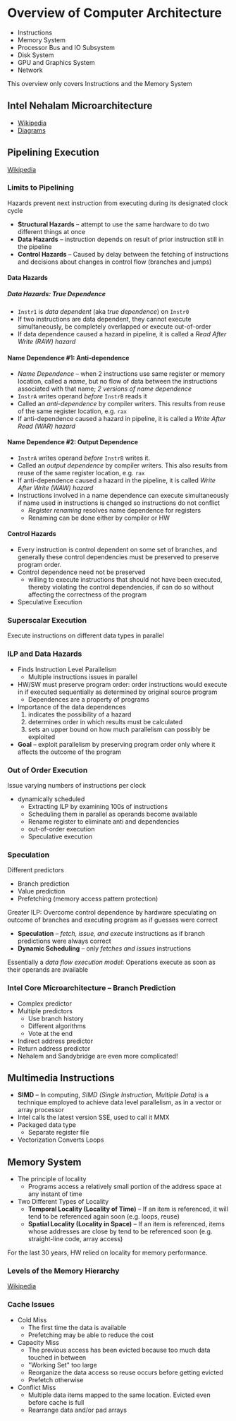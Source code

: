 # Overview of Computer Architecture

* Instructions
* Memory System
* Processor Bus and IO Subsystem
* Disk System
* GPU and Graphics System
* Network

This overview only covers Instructions and the Memory System

## Intel Nehalam Microarchitecture

* [Wikipedia](http://en.wikipedia.org/wiki/Nehalem_(microarchitecture))
* [Diagrams](http://www.qdpma.com/cpu/cpu_nehalem.html)

## Pipelining Execution

[Wikipedia](http://en.wikipedia.org/wiki/Instruction_pipeline)

### Limits to Pipelining

Hazards prevent next instruction from executing during its designated clock cycle

* **Structural Hazards** &ndash; attempt to use the same hardware to do two different things at once
* **Data Hazards** &ndash; instruction depends on result of prior instruction still in the pipeline
* **Control Hazards** &ndash; Caused by delay between the fetching of instructions and decisions about changes in control flow (branches and jumps)

#### Data Hazards

##### Data Hazards: True Dependence

* `Instr1` is _data dependent_ (aka _true dependence_) on `Instr0`
* If two instructions are data dependent, they cannot execute simultaneously, be completely overlapped or execute out-of-order
* If data dependence caused a hazard in pipeline, it is called a _Read After Write (RAW) hazard_

#### Name Dependence #1: Anti-dependence

* _Name Dependence_ &ndash; when 2 instructions use same register or memory location, called a _name_, but no flow of data between the instructions associated with that name; _2 versions of name dependence_
* `InstrA` writes operand _before_ `InstrB` reads it
* Called an _anti-dependence_ by compiler writers. This results from reuse of the same register location, e.g. `rax`
* If anti-dependence caused a hazard in pipeline, it is called a _Write After Read (WAR) hazard_

#### Name Dependence #2: Output Dependence

* `InstrA` writes operand _before_ `InstrB` writes it.
* Called an _output dependence_ by compiler writers. This also results from reuse of the same register location, e.g. `rax`
* If anti-dependence caused a hazard in the pipeline, it is called _Write After Write (WAW) hazard_
* Instructions involved in a name dependence can execute simultaneously if name used in instructions is changed so instructions do not conflict
  * _Register renaming_ resolves name dependence for registers
  * Renaming can be done either by compiler or HW

#### Control Hazards

* Every instruction is control dependent on some set of branches, and generally these control dependencies must be preserved to preserve program order.
* Control dependence need not be preserved
  * willing to execute instructions that should not have been executed, thereby violating the control dependencies, if can do so without affecting the correctness of the program
* Speculative Execution

### Superscalar Execution

Execute instructions on different data types in parallel

### ILP and Data Hazards

* Finds Instruction Level Parallelism
  * Multiple instructions issues in parallel
* HW/SW must preserve program order: order instructions would execute in if executed sequentially as determined by original source program
  * Dependences are a property of programs
* Importance of the data dependences
  1. indicates the possibility of a hazard
  2. determines order in which results must be calculated
  3. sets an upper bound on how much parallelism can possibly be exploited
* **Goal** &ndash; exploit parallelism by preserving program order only where it affects the outcome of the program

### Out of Order Execution

Issue varying numbers of instructions per clock

* dynamically scheduled 
  * Extracting ILP by examining 100s of instructions
  * Scheduling them in parallel as operands become available
  * Rename register to eliminate anti and dependencies
  * out-of-order execution
  * Speculative execution

### Speculation

Different predictors

* Branch prediction
* Value prediction
* Prefetching (memory access pattern protection)

Greater ILP: Overcome control dependence by hardware speculating on outcome of branches and executing program as if guesses were correct

* **Speculation** &ndash; _fetch, issue, and execute_ instructions as if branch predictions were always correct
* **Dynamic Scheduling** &ndash; only _fetches and issues_ instructions

Essentially a _data flow execution model_: Operations execute as soon as their operands are available

### Intel Core Microarchitecture &ndash; Branch Prediction

* Complex predictor
* Multiple predictors
  * Use branch history
  * Different algorithms
  * Vote at the end
* Indirect address predictor
* Return address predictor
* Nehalem and Sandybridge are even more complicated!

## Multimedia Instructions

* **SIMD** &ndash; In computing, _SIMD (Single Instruction, Multiple Data)_ is a technique employed to achieve data level parallelism, as in a vector or array processor
* Intel calls the latest version SSE, used to call it MMX
* Packaged data type
  * Separate register file
* Vectorization Converts Loops

## Memory System

* The principle of locality
  * Programs access a relatively small portion of the address space at any instant of time
* Two Different Types of Locality
  * **Temporal Locality (Locality of Time)** &ndash; If an item is referenced, it will tend to be referenced again soon (e.g. loops, reuse)
  * **Spatial Locality (Locality in Space)** &ndash; If an item is referenced, items whose addresses are close by tend to be referenced soon (e.g. straight-line code, array access)

For the last 30 years, HW relied on locality for memory performance.

### Levels of the Memory Hierarchy

[Wikipedia](http://en.wikipedia.org/wiki/Memory_hierarchy)

### Cache Issues

* Cold Miss
  * The first time the data is available
  * Prefetching may be able to reduce the cost
* Capacity Miss
  * The previous access has been evicted because too much data touched in between
  * "Working Set" too large
  * Reorganize the data access so reuse occurs before getting evicted
  * Prefetch otherwise
* Conflict Miss
  * Multiple data items mapped to the same location. Evicted even before cache is full
  * Rearrange data and/or pad arrays




